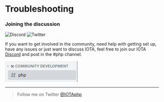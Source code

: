 # Troubleshooting

### Joining the discussion

<a href="https://discord.iota.org/" style="text-decoration:none;"><img src="https://img.shields.io/badge/Discord-9cf.svg?style=social&logo=discord" alt="Discord" /></a>
<a href="https://twitter.com/IOTAphp/" style="text-decoration:none;"><img src="https://img.shields.io/badge/Twitter-9cf.svg?style=social&logo=twitter" alt="Twitter" /></a>

If you want to get involved in the community, need help with getting set up, have any issues or just want to discuss IOTA, feel free to join
our IOTA [Discord](https://discord.iota.org/) and post in the #php channel.

![IOTA.php](./images/discord_help_phpchannel.png)

---

> Follow me on Twitter [@IOTAphp](https://twitter.com/IOTAphp)

